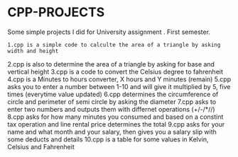 # CPP-PROJECTS
Some simple projects I did for University assignment . First semester.


    1.cpp is a simple code to calculte the area of a triangle by asking width and height
2.cpp is also to determine the area of a triangle by asking for base and vertical height
3.cpp is a code to convert the Celsius degree to fahrenheit 
4.cpp is a Minutes to hours converter, X hours and Y minutes (remain)
5.cpp asks you to enter a number between 1-10 and will give it multiplied by 5, five times (everytime value updated)
6.cpp determines the circumference of circle and perimeter of semi circle by asking the diameter
7.cpp asks to enter two numbers and outputs them with differnet operations (+/-/*//)
8.cpp asks for how many minutes you consumed and based on a constint tax operation and line rental price determines the total
9.cpp asks for your name and what month and your salary, then gives you a salary slip with some deducts and details
10.cpp is a table for some values in Kelvin, Celsius and Fahrenheit
